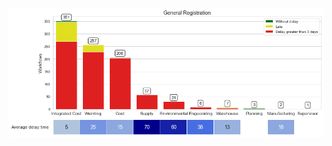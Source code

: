 ![image](https://github.com/ebannwart/Parts-Registration/blob/main/Pending%20Workflow%20by%20area.png)
